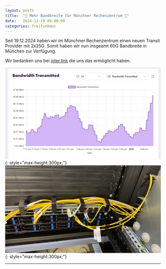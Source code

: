 ```yaml
---
layout: posts
title:  "🚀 Mehr Bandbreite für Münchner Rechenzentrum 🚀"
date:   2024-12-19 09:00:00
categories: freifunkmuc
---
```


Seit 19.12.2024 haben wir im Münchner Rechenzentrum einen neuen Transit Provider mit 2x25G.
Somit haben wir nun insgeamt 60G Bandbreite in München zur Verfügung.
   
Wir bedanken uns bei [inter.link](https://inter.link) die uns das ermöglicht haben.

![Traffic](/assets/posts/2024-12-19-traffic.png){: style="max-height:300px;"}
![Verkabelung](/assets/posts/2024-12-19-verkabelung.jpg){: style="max-height:300px;"}

---